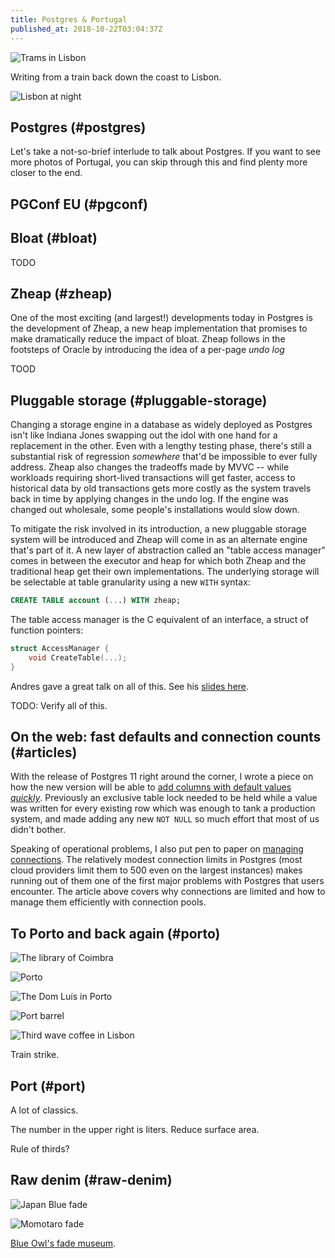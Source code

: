 ```yaml
---
title: Postgres & Portugal
published_at: 2018-10-22T03:04:37Z
---
```


![Trams in Lisbon](/assets/passages/004-portugal/trams@2x.jpg)

Writing from a train back down the coast to Lisbon.

![Lisbon at night](/assets/passages/004-portugal/lisbon-night@2x.jpg)

## Postgres (#postgres)

Let's take a not-so-brief interlude to talk about Postgres.
If you want to see more photos of Portugal, you can skip
through this and find plenty more closer to the end.

## PGConf EU (#pgconf)

## Bloat (#bloat)

TODO

## Zheap (#zheap)

One of the most exciting (and largest!) developments today
in Postgres is the development of Zheap, a new heap
implementation that promises to make dramatically reduce
the impact of bloat. Zheap follows in the footsteps of
Oracle by introducing the idea of a per-page _undo log_

TOOD

## Pluggable storage (#pluggable-storage)

Changing a storage engine in a database as widely deployed
as Postgres isn't like Indiana Jones swapping out the idol
with one hand for a replacement in the other. Even with a
lengthy testing phase, there's still a substantial risk of
regression *somewhere* that'd be impossible to ever fully
address. Zheap also changes the tradeoffs made by MVVC --
while workloads requiring short-lived transactions will get
faster, access to historical data by old transactions gets
more costly as the system travels back in time by applying
changes in the undo log. If the engine was changed out
wholesale, some people's installations would slow down.

To mitigate the risk involved in its introduction, a new
pluggable storage system will be introduced and Zheap will
come in as an alternate engine that's part of it. A new
layer of abstraction called an "table access manager" comes
in between the executor and heap for which both Zheap and
the traditional heap get their own implementations. The
underlying storage will be selectable at table granularity
using a new `WITH` syntax:

``` sql
CREATE TABLE account (...) WITH zheap;
```

The table access manager is the C equivalent of an
interface, a struct of function pointers:

``` c
struct AccessManager {
    void CreateTable(...);
}
```

Andres gave a great talk on all of this. See his [slides
here][pluggable].

TODO: Verify all of this.

## On the web: fast defaults and connection counts (#articles)

With the release of Postgres 11 right around the corner, I
wrote a piece on how the new version will be able to [add
columns with default values _quickly_](/postgres-default).
Previously an exclusive table lock needed to be held while
a value was written for every existing row which was enough
to tank a production system, and made adding any new `NOT
NULL` so much effort that most of us didn't bother.

Speaking of operational problems, I also put pen to paper
on [managing connections](/postgres-connections). The
relatively modest connection limits in Postgres (most cloud
providers limit them to 500 even on the largest instances)
makes running out of them one of the first major problems
with Postgres that users encounter. The article above
covers why connections are limited and how to manage them
efficiently with connection pools.

## To Porto and back again (#porto)

![The library of Coimbra](/assets/passages/004-portugal/coimbra-library@2x.jpg)

![Porto](/assets/passages/004-portugal/porto@2x.jpg)

![The Dom Luís in Porto](/assets/passages/004-portugal/porto-bridge@2x.jpg)

![Port barrel](/assets/passages/004-portugal/port-barrel@2x.jpg)

![Third wave coffee in Lisbon](/assets/passages/004-portugal/third-wave@2x.jpg)

Train strike.

## Port (#port)

A lot of classics.

The number in the upper right is liters. Reduce surface
area.

Rule of thirds?

## Raw denim (#raw-denim)

![Japan Blue fade](/assets/passages/004-portugal/jeans1@2x.jpg)

![Momotaro fade](/assets/passages/004-portugal/jeans2@2x.jpg)

[Blue Owl's fade museum][fademuseum].

[fademuseum]: https://www.blueowl.us/blogs/fade-museum
[pluggable]: http://anarazel.de/talks/2018-10-25-pgconfeu-pluggable-storage/pluggable.pdf

